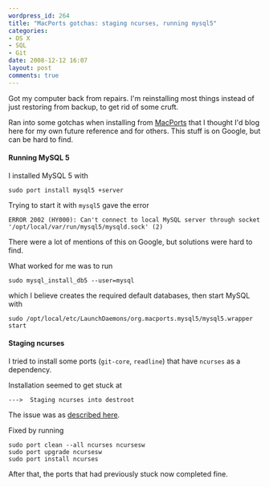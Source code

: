 ```yaml
---
wordpress_id: 264
title: "MacPorts gotchas: staging ncurses, running mysql5"
categories:
- OS X
- SQL
- Git
date: 2008-12-12 16:07
layout: post
comments: true
---
```

Got my computer back from repairs. I'm reinstalling most things instead of just restoring from backup, to get rid of some cruft.

Ran into some gotchas when installing from <a href="http://www.macports.org/">MacPorts</a> that I thought I'd blog here for my own future reference and for others. This stuff is on Google, but can be hard to find.

<!--more-->

<h4>Running MySQL 5</h4>

I installed MySQL 5 with

``` text
sudo port install mysql5 +server
```

Trying to start it with <code>mysql5</code> gave the error

``` text
ERROR 2002 (HY000): Can't connect to local MySQL server through socket '/opt/local/var/run/mysql5/mysqld.sock' (2)
```
There were a lot of mentions of this on Google, but solutions were hard to find.

What worked for me was to run

``` text
sudo mysql_install_db5 --user=mysql
```
which I believe creates the required default databases, then start MySQL with

``` text
sudo /opt/local/etc/LaunchDaemons/org.macports.mysql5/mysql5.wrapper start
```

<h4>Staging ncurses</h4>

I tried to install some ports (<code>git-core</code>, <code>readline</code>) that have <code>ncurses</code> as a dependency.

Installation seemed to get stuck at

``` text
--->  Staging ncurses into destroot
```

The issue was as <a href="http://www.nabble.com/ncurses-install-hangs-td20580633.html">described here</a>.

Fixed by running

``` text
sudo port clean --all ncurses ncursesw
sudo port upgrade ncursesw
sudo port install ncurses
```

After that, the ports that had previously stuck now completed fine.
